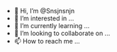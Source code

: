 - 👋 Hi, I’m @Snsjnsnjn
- 👀 I’m interested in ...
- 🌱 I’m currently learning ...
- 💞️ I’m looking to collaborate on ...
- 📫 How to reach me ...

<!---
Snsjnsnjn/Snsjnsnjn is a ✨ special ✨ repository because its `README.md` (this file) appears on your GitHub profile.
You can click the Preview link to take a look at your changes.
--->
